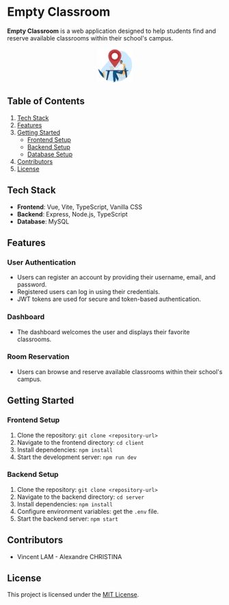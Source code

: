 # Empty Classroom

**Empty Classroom** is a web application designed to help students find and reserve available classrooms within their school's campus.

<div align="center">
  <img src="./client/public/logo-rounded.png" alt="Empty Classroom Logo" width="80" height="80">
</div>

## Table of Contents

1. [Tech Stack](#tech-stack)
2. [Features](#features)
3. [Getting Started](#getting-started)
   - [Frontend Setup](#frontend-setup)
   - [Backend Setup](#backend-setup)
   - [Database Setup](#database-setup)
4. [Contributors](#contributors)
5. [License](#license)

## Tech Stack

- **Frontend**: Vue, Vite, TypeScript, Vanilla CSS
- **Backend**: Express, Node.js, TypeScript
- **Database**: MySQL

## Features

### User Authentication

- Users can register an account by providing their username, email, and password.
- Registered users can log in using their credentials.
- JWT tokens are used for secure and token-based authentication.

### Dashboard

- The dashboard welcomes the user and displays their favorite classrooms.

### Room Reservation

- Users can browse and reserve available classrooms within their school's campus.

## Getting Started

### Frontend Setup

1. Clone the repository: `git clone <repository-url>`
2. Navigate to the frontend directory: `cd client`
3. Install dependencies: `npm install`
4. Start the development server: `npm run dev`

### Backend Setup

1. Clone the repository: `git clone <repository-url>`
2. Navigate to the backend directory: `cd server`
3. Install dependencies: `npm install`
4. Configure environment variables: get the `.env` file.
5. Start the backend server: `npm start`

## Contributors

- Vincent LAM - Alexandre CHRISTINA

## License

This project is licensed under the [MIT License](LICENSE).
